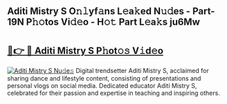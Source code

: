 ## Aditi Mistry S O𝚗𝚕yf𝚊ns L𝚎a𝚔ed N𝚞𝚍es - Part-19N P𝚑𝚘tos Vi𝚍𝚎o - H𝚘𝚝 Part L𝚎a𝚔s ju6Mw

# <h2><a href="http://kf8v9w.oniu.top/?m=Aditi+Mistry+S">🔗👉 🔴 Aditi Mistry S P𝚑ot𝚘𝚜 V𝚒d𝚎o</a></h2>

[![Aditi Mistry S Nu𝚍e𝚜](https://i.imgur.com/0qMVB7G.gif)](http://kf8v9w.oniu.top/?m=Aditi+Mistry+S)
Digital trendsetter Aditi Mistry S, acclaimed for sharing dance and lifestyle content, consisting of presentations and personal vlogs on social media. Dedicated educator Aditi Mistry S, celebrated for their passion and expertise in teaching and inspiring others.  
